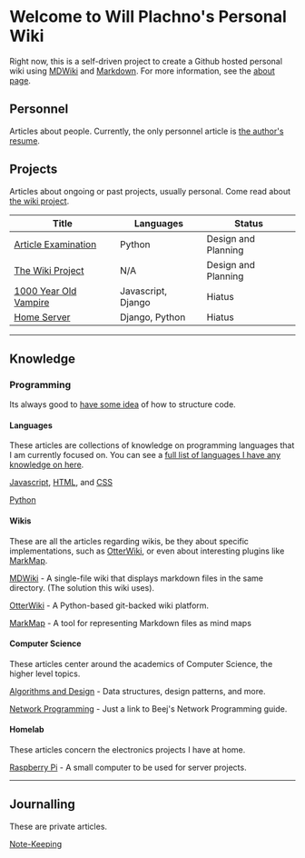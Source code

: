 # Welcome to Will Plachno's Personal Wiki

Right now, this is a self-driven project to create a Github hosted personal wiki using [MDWiki](mdwiki.md) and [Markdown](markdown-cheat-sheet.md). For more information, see the [about page](about.md).

## Personnel

Articles about people. Currently, the only personnel article is [the author's resume](wpresume.md). 

## Projects

Articles about ongoing or past projects, usually personal. Come read about [the wiki project](project-wiki.md).

| Title | Languages | Status |
| --- | --- | --- |
| [Article Examination](project-article-exam.md) | Python | Design and Planning |
| [The Wiki Project](project-wiki.md) | N/A | Design and Planning |
| [1000 Year Old Vampire](project-1000-years.md) | Javascript, Django | Hiatus |
| [Home Server](project-home-server.md) | Django, Python | Hiatus |

<!---
### Family Profiles
--->

---

## Knowledge

<!---
### Computing
#### Software
##### Server Software
--->

### Programming 

Its always good to [have some idea](formatting-code.md) of how to structure code.

#### Languages

These articles are collections of knowledge on programming languages that I am currently focused on. You can see a [full list of languages I have any knowledge on here](programminglanguagelist.md).

[Javascript](javascript.md), [HTML](html.md), and [CSS](css.md) 

[Python](python.md)

#### Wikis

These are all the articles regarding wikis, be they about specific implementations, such as [OtterWiki](otterwiki.md), or even about interesting plugins like [MarkMap](markmap.md).

[MDWiki](mdwiki.md) - A single-file wiki that displays markdown files in the same directory. (The solution this wiki uses).

[OtterWiki](otterwiki.md) - A Python-based git-backed wiki platform.

[MarkMap](markmap.md) - A tool for representing Markdown files as mind maps

<!---
##### Operating Systems
--->

#### Computer Science

These articles center around the academics of Computer Science, the higher level topics.

[Algorithms and Design](algorithm-and-design.md) - Data structures, design patterns, and more.

[Network Programming](networkprogramming.md) - Just a link to Beej's Network Programming guide.

#### Homelab

These articles concern the electronics projects I have at home. 

[Raspberry Pi](raspberrypi.md) - A small computer to be used for server projects.

---

## Journalling

These are private articles. 

[Note-Keeping](notekeeping.md) 

